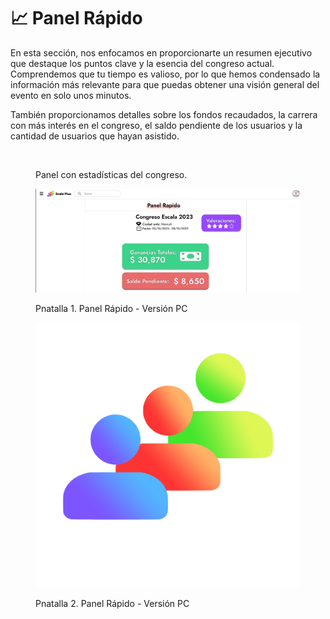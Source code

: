 # 📈 Panel Rápido

En esta sección, nos enfocamos en proporcionarte un resumen ejecutivo que destaque los puntos clave y la esencia del congreso actual. Comprendemos que tu tiempo es valioso, por lo que hemos condensado la información más relevante para que puedas obtener una visión general del evento en solo unos minutos.

También proporcionamos detalles sobre los fondos recaudados, la carrera con más interés en el congreso, el saldo pendiente de los usuarios y la cantidad de usuarios que hayan asistido.

<figure><img src="../../.gitbook/assets/Panel con estadísticas del congreso_.png" alt="" width="375"><figcaption><p>Panel con estadísticas del congreso.</p></figcaption></figure>

<figure><img src="../../.gitbook/assets/image (1).png" alt=""><figcaption><p>Pnatalla 1. Panel Rápido - Versión PC</p></figcaption></figure>

<figure><img src="../../.gitbook/assets/image (2).png" alt=""><figcaption><p>Pnatalla 2. Panel Rápido - Versión PC</p></figcaption></figure>
